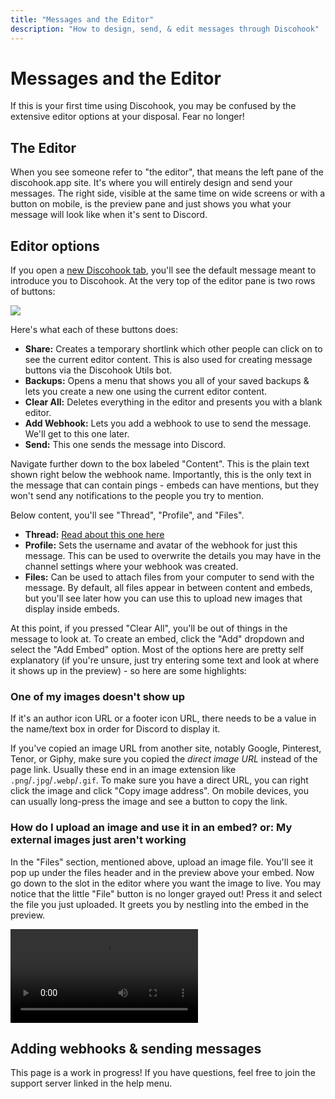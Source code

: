 ```yaml
---
title: "Messages and the Editor"
description: "How to design, send, & edit messages through Discohook"
---
```


# Messages and the Editor

If this is your first time using Discohook, you may be confused by the extensive editor options at your disposal. Fear no longer!

## The Editor

When you see someone refer to "the editor", that means the left pane of the discohook.app site. It's where you will entirely design and send your messages. The right side, visible at the same time on wide screens or with a button on mobile, is the preview pane and just shows you what your message will look like when it's sent to Discord.

## Editor options

If you open a [new Discohook tab](discohook://), you'll see the default message meant to introduce you to Discohook. At the very top of the editor pane is two rows of buttons:

![](discohook://help/editor/top_row.png)

Here's what each of these buttons does:
- **Share:** Creates a temporary shortlink which other people can click on to see the current editor content. This is also used for creating message buttons via the Discohook Utils bot.
- **Backups:** Opens a menu that shows you all of your saved backups & lets you create a new one using the current editor content.
- **Clear All:** Deletes everything in the editor and presents you with a blank editor.
- **Add Webhook:** Lets you add a webhook to use to send the message. We'll get to this one later.
- **Send:** This one sends the message into Discord.

Navigate further down to the box labeled "Content". This is the plain text shown right below the webhook name. Importantly, this is the only text in the message that can contain pings - embeds can have mentions, but they won't send any notifications to the people you try to mention.

Below content, you'll see "Thread", "Profile", and "Files".
- **Thread:** [Read about this one here](discohook://guide/getting-started/threads)
- **Profile:** Sets the username and avatar of the webhook for just this message. This can be used to overwrite the details you may have in the channel settings where your webhook was created.
- **Files:** Can be used to attach files from your computer to send with the message. By default, all files appear in between content and embeds, but you'll see later how you can use this to upload new images that display inside embeds.

At this point, if you pressed "Clear All", you'll be out of things in the message to look at. To create an embed, click the "Add" dropdown and select the "Add Embed" option. Most of the options here are pretty self explanatory (if you're unsure, just try entering some text and look at where it shows up in the preview) - so here are some highlights:

### One of my images doesn't show up

If it's an author icon URL or a footer icon URL, there needs to be a value in the name/text box in order for Discord to display it.

If you've copied an image URL from another site, notably Google, Pinterest, Tenor, or Giphy, make sure you copied the *direct image URL* instead of the page link. Usually these end in an image extension like `.png`/`.jpg`/`.webp`/`.gif`. To make sure you have a direct URL, you can right click the image and click "Copy image address". On mobile devices, you can usually long-press the image and see a button to copy the link.

### How do I upload an image and use it in an embed? or: My external images just aren't working

In the "Files" section, mentioned above, upload an image file. You'll see it pop up under the files header and in the preview above your embed. Now go down to the slot in the editor where you want the image to live. You may notice that the little "File" button is no longer grayed out! Press it and select the file you just uploaded. It greets you by nestling into the embed in the preview.

![](discohook://help/editor/embed_attachment.mp4)

## Adding webhooks & sending messages

This page is a work in progress! If you have questions, feel free to join the support server linked in the help menu.
